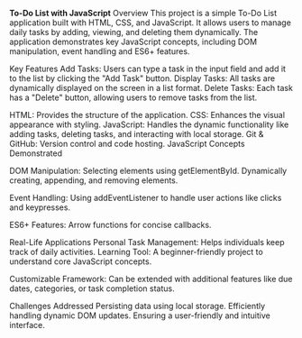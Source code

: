  **To-Do List with JavaScript**
Overview
This project is a simple To-Do List application built with HTML, CSS, and JavaScript. 
It allows users to manage daily tasks by adding, viewing, and deleting them dynamically. 
The application demonstrates key JavaScript concepts, including DOM manipulation, event handling and ES6+ features.

Key Features
Add Tasks: Users can type a task in the input field and add it to the list by clicking the "Add Task" button.
Display Tasks: All tasks are dynamically displayed on the screen in a list format.
Delete Tasks: Each task has a "Delete" button, allowing users to remove tasks from the list.

HTML: Provides the structure of the application.
CSS: Enhances the visual appearance with styling.
JavaScript: Handles the dynamic functionality like adding tasks, deleting tasks, and interacting with local storage.
Git & GitHub: Version control and code hosting.
JavaScript Concepts Demonstrated

DOM Manipulation:
Selecting elements using  getElementById.
Dynamically creating, appending, and removing elements.

Event Handling:
Using addEventListener to handle user actions like clicks and keypresses.

ES6+ Features:
Arrow functions for concise callbacks.

Real-Life Applications
Personal Task Management: Helps individuals keep track of daily activities.
Learning Tool: A beginner-friendly project to understand core JavaScript concepts.

Customizable Framework: Can be extended with additional features like due dates, categories, or task completion status.


Challenges Addressed
Persisting data using local storage.
Efficiently handling dynamic DOM updates.
Ensuring a user-friendly and intuitive interface.
